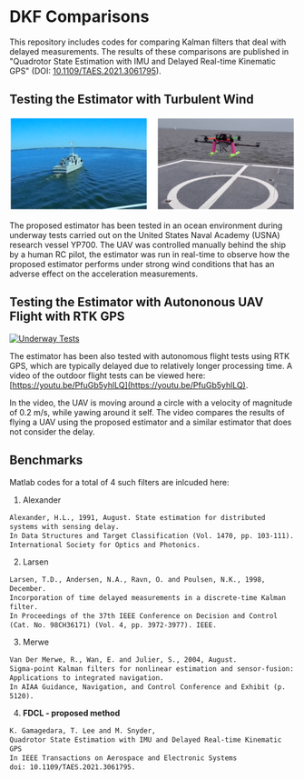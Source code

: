 # DKF Comparisons

This repository includes codes for comparing Kalman filters that deal with delayed measurements.
The results of these comparisons are published in "Quadrotor State Estimation with IMU and Delayed Real-time Kinematic GPS" (DOI: [10.1109/TAES.2021.3061795](https://doi.org/10.1109/TAES.2021.3061795)).

## Testing the Estimator with Turbulent Wind

![Underway Tests](images/underway_tests.png)

The proposed estimator has been tested in an ocean environment during underway tests carried out on the United States Naval Academy (USNA) research vessel YP700.
The UAV was controlled manually behind the ship by a human RC pilot, the estimator was run in real-time to observe how the proposed estimator performs under strong wind conditions that has an adverse effect on the acceleration measurements.


## Testing the Estimator with Autononous UAV Flight with RTK GPS

[![Underway Tests](https://img.youtube.com/vi/PfuGb5yhlLQ/0.jpg)](https://www.youtube.com/watch?v=PfuGb5yhlLQ)

The estimator has been also tested with autonomous flight tests using RTK GPS, which are typically delayed due to relatively longer processing time.
A video of the outdoor flight tests can be viewed here: [https://youtu.be/PfuGb5yhlLQ](https://youtu.be/PfuGb5yhlLQ).

In the video, the UAV is moving around a circle with a velocity of magnitude of 0.2 m/s, while yawing around it self.
The video compares the results of flying a UAV using the proposed estimator and a similar estimator that does not consider the delay.

## Benchmarks

Matlab codes for a total of 4 such filters are inlcuded here:
1. Alexander
  ```
  Alexander, H.L., 1991, August. State estimation for distributed systems with sensing delay. 
  In Data Structures and Target Classification (Vol. 1470, pp. 103-111). 
  International Society for Optics and Photonics.
  ```
2. Larsen
  ```
  Larsen, T.D., Andersen, N.A., Ravn, O. and Poulsen, N.K., 1998, December. 
  Incorporation of time delayed measurements in a discrete-time Kalman filter. 
  In Proceedings of the 37th IEEE Conference on Decision and Control 
  (Cat. No. 98CH36171) (Vol. 4, pp. 3972-3977). IEEE.
  ```
3. Merwe
  ```
  Van Der Merwe, R., Wan, E. and Julier, S., 2004, August. 
  Sigma-point Kalman filters for nonlinear estimation and sensor-fusion: 
  Applications to integrated navigation. 
  In AIAA Guidance, Navigation, and Control Conference and Exhibit (p. 5120).
  ```
4. **FDCL - proposed method**
  ```
  K. Gamagedara, T. Lee and M. Snyder, 
  Quadrotor State Estimation with IMU and Delayed Real-time Kinematic GPS 
  In IEEE Transactions on Aerospace and Electronic Systems
  doi: 10.1109/TAES.2021.3061795.
  ```
